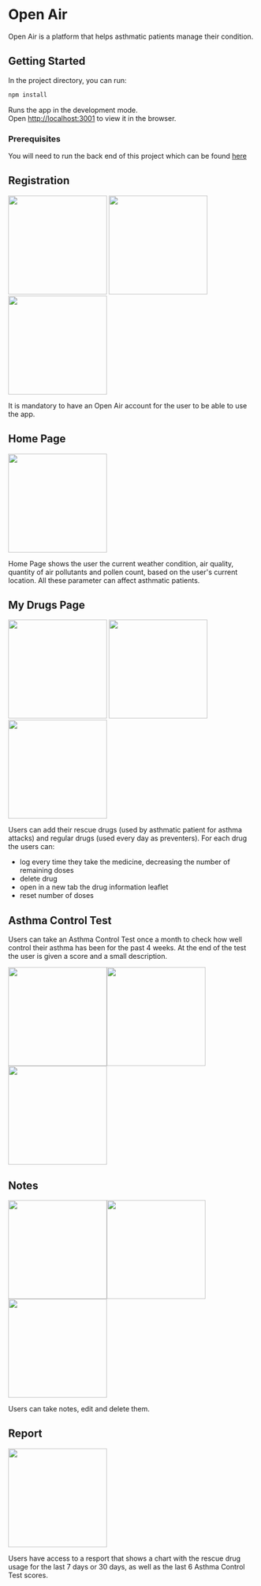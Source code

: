 # Open Air 

Open Air is a platform that helps asthmatic patients manage their condition.

## Getting Started

In the project directory, you can run:

```bash
npm install
```

Runs the app in the development mode.<br />
Open [http://localhost:3001](http://localhost:3001) to view it in the browser.

### Prerequisites

You will need to run the back end of this project which can be found [here](https://github.com/anamecia/mod-5-project-back-end)

## Registration

<img src='./images-readme/landing-page.png' width='200'/> <img src='./images-readme/sign-up-page.png' width='200'/> <img src='./images-readme/sign-in-page.png' width='200'/>

It is mandatory to have an Open Air account for the user to be able to use the app. 

## Home Page 

<img src='./images-readme/home-page.png' width='200'/>

Home Page shows the user the current weather condition, air quality, quantity of air pollutants and pollen count, based on the user's current location. All these parameter can affect asthmatic patients. 

## My Drugs Page

<img src='./images-readme/my-drugs-page.png' width='200'/> <img src='./images-readme/my-drugs-details.png' width='200'/><img src='./images-readme/my-drugs-search.png' width='200'/>

Users can add their rescue drugs (used by asthmatic patient for asthma attacks) and regular drugs (used every day as preventers).
For each drug the users can:
- log every time they take the medicine, decreasing the number of remaining doses
- delete drug
- open in a new tab the drug information leaflet
- reset number of doses

## Asthma Control Test 

Users can take an Asthma Control Test once a month to check how well control their asthma has been for the past 4 weeks. At the end of the test the user is given a score and a small description.

<img src='./images-readme/atc-page-start.png' width='200'/><img src='./images-readme/atc-page-question.png' width='200'/><img src='./images-readme/atc-page-result.png' width='200'/>

## Notes

<img src='./images-readme/note-page.png' width='200'/><img src='./images-readme/note-page-add.png' width='200'/><img src='./images-readme/note-page-details.png' width='200'/>

Users can take notes, edit and delete them.

## Report

<img src='./images-readme/report-page.png' width='200'/>

Users have access to a resport that shows a chart with the rescue drug usage for the last 7 days or 30 days, as well as the last 6 Asthma Control Test scores.










